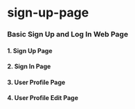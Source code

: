 # sign-up-page

### Basic Sign Up and Log In Web Page

#### 1. Sign Up Page
#### 2. Sign In Page
#### 3. User Profile Page
#### 4. User Profile Edit Page